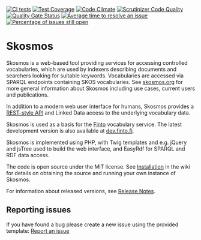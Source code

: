 [![CI tests](https://github.com/NatLibFi/Skosmos/actions/workflows/ci.yml/badge.svg)](https://github.com/NatLibFi/Skosmos/actions/workflows/ci.yml)
[![Test Coverage](https://codeclimate.com/github/NatLibFi/Skosmos/badges/coverage.svg)](https://codeclimate.com/github/NatLibFi/Skosmos/coverage)
[![Code Climate](https://codeclimate.com/github/NatLibFi/Skosmos/badges/gpa.svg)](https://codeclimate.com/github/NatLibFi/Skosmos)
[![Scrutinizer Code Quality](https://scrutinizer-ci.com/g/NatLibFi/Skosmos/badges/quality-score.png?b=master)](https://scrutinizer-ci.com/g/NatLibFi/Skosmos/?branch=master)
[![Quality Gate Status](https://sonarcloud.io/api/project_badges/measure?project=NatLibFi_Skosmos&metric=alert_status)](https://sonarcloud.io/dashboard?id=NatLibFi_Skosmos)
[![Average time to resolve an issue](http://isitmaintained.com/badge/resolution/NatLibFi/Skosmos.svg)](http://isitmaintained.com/project/NatLibFi/Skosmos "Average time to resolve an issue")
[![Percentage of issues still open](http://isitmaintained.com/badge/open/NatLibFi/Skosmos.svg)](http://isitmaintained.com/project/NatLibFi/Skosmos "Percentage of issues still open")

# Skosmos

Skosmos is a web-based tool providing services for accessing controlled
vocabularies, which are used by indexers describing documents and searchers
looking for suitable keywords. Vocabularies are accessed via SPARQL
endpoints containing SKOS vocabularies. See
[skosmos.org](http://skosmos.org) for more general information about
Skosmos including use cases, current users and publications.

In addition to a modern web user interface for humans, Skosmos provides a
[REST-style API](https://github.com/NatLibFi/Skosmos/wiki/REST-API) and Linked 
Data access to the underlying vocabulary data.

Skosmos is used as a basis for the [Finto](http://finto.fi) vocabulary service. 
The latest development version is also available at 
[dev.finto.fi](http://dev.finto.fi).

Skosmos is implemented using PHP, with Twig templates and e.g. jQuery and
jsTree used to build the web interface, and EasyRdf for SPARQL and RDF data
access. 

The code is open source under the MIT license. See 
[Installation](https://github.com/NatLibFi/Skosmos/wiki/Installation) in the 
wiki for details on obtaining the source and running your own instance of Skosmos.

For information about released versions, see 
[Release Notes](https://github.com/NatLibFi/Skosmos/releases).


## Reporting issues

If you have found a bug please create a new issue using the provided template:
[Report an issue](https://github.com/NatLibFi/Skosmos/issues/new)
